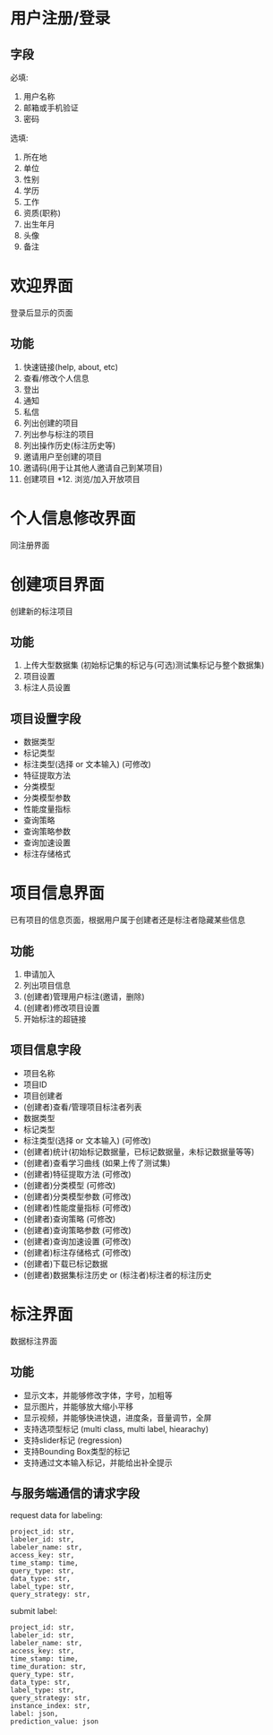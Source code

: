 用户注册/登录
================

字段
-----

必填:

1. 用户名称
2. 邮箱或手机验证
3. 密码

选填:

1. 所在地
2. 单位
3. 性别
4. 学历
5. 工作
6. 资质(职称)
7. 出生年月
8. 头像
9. 备注

欢迎界面
============

登录后显示的页面

功能
------

1. 快速链接(help, about, etc)
2. 查看/修改个人信息
3. 登出
4. 通知
5. 私信
6. 列出创建的项目
7. 列出参与标注的项目
8. 列出操作历史(标注历史等)
9. 邀请用户至创建的项目
10. 邀请码(用于让其他人邀请自己到某项目)
11. 创建项目
\*12. 浏览/加入开放项目

个人信息修改界面
==================

同注册界面

创建项目界面
==============

创建新的标注项目

功能
-----

1. 上传大型数据集 (初始标记集的标记与(可选)测试集标记与整个数据集)
2. 项目设置
3. 标注人员设置

项目设置字段
------------

- 数据类型
- 标记类型
- 标注类型(选择 or 文本输入) (可修改)
- 特征提取方法
- 分类模型
- 分类模型参数
- 性能度量指标
- 查询策略
- 查询策略参数
- 查询加速设置 
- 标注存储格式

项目信息界面
=============

已有项目的信息页面，根据用户属于创建者还是标注者隐藏某些信息

功能
----

1. 申请加入
2. 列出项目信息
3. (创建者)管理用户标注(邀请，删除)
4. (创建者)修改项目设置
5. 开始标注的超链接

项目信息字段
------------

- 项目名称
- 项目ID
- 项目创建者
- (创建者)查看/管理项目标注者列表
- 数据类型
- 标记类型
- 标注类型(选择 or 文本输入) (可修改)
- (创建者)统计(初始标记数据量，已标记数据量，未标记数据量等等)
- (创建者)查看学习曲线 (如果上传了测试集)
- (创建者)特征提取方法 (可修改)
- (创建者)分类模型 (可修改)
- (创建者)分类模型参数 (可修改)
- (创建者)性能度量指标 (可修改)
- (创建者)查询策略 (可修改)
- (创建者)查询策略参数 (可修改)
- (创建者)查询加速设置 (可修改)
- (创建者)标注存储格式 (可修改)
- (创建者)下载已标记数据
- (创建者)数据集标注历史 or (标注者)标注者的标注历史

标注界面
=========

数据标注界面

功能
----

- 显示文本，并能够修改字体，字号，加粗等
- 显示图片，并能够放大缩小平移
- 显示视频，并能够快进快退，进度条，音量调节，全屏
- 支持选项型标记 (multi class, multi label, hiearachy)
- 支持slider标记 (regression)
- 支持Bounding Box类型的标记
- 支持通过文本输入标记，并能给出补全提示

与服务端通信的请求字段
----------------------

request data for labeling:

```
project_id: str,
labeler_id: str,
labeler_name: str,
access_key: str,
time_stamp: time,
query_type: str,
data_type: str,
label_type: str,
query_strategy: str,
```

submit label:

```
project_id: str,
labeler_id: str,
labeler_name: str,
access_key: str,
time_stamp: time,
time_duration: str,
query_type: str,
data_type: str,
label_type: str,
query_strategy: str,
instance_index: str,
label: json,
prediction_value: json
```